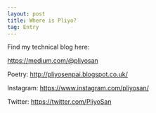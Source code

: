 ```yaml
---
layout: post
title: Where is Pliyo?
tag: Entry
---
```


Find my technical blog here: 

https://medium.com/@pliyosan

Poetry: http://pliyosenpai.blogspot.co.uk/

Instagram: https://www.instagram.com/pliyosan/

Twitter: https://twitter.com/PliyoSan
